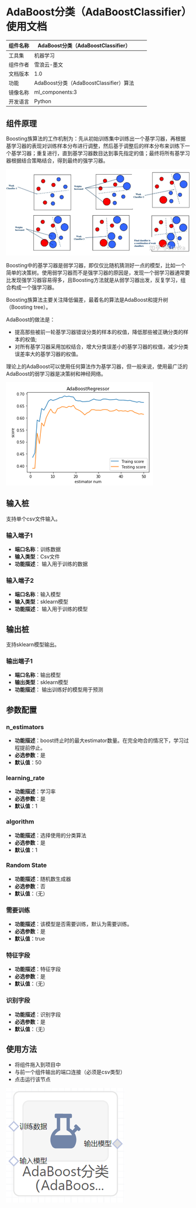 # AdaBoost分类（AdaBoostClassifier）使用文档
| 组件名称 |AdaBoost分类（AdaBoostClassifier）|  |  |
| --- | --- | --- | --- |
| 工具集 | 机器学习 |  |  |
| 组件作者 | 雪浪云-墨文 |  |  |
| 文档版本 | 1.0 |  |  |
| 功能 | AdaBoost分类（AdaBoostClassifier）算法|  |  |
| 镜像名称 | ml_components:3 |  |  |
| 开发语言 | Python |  |  |

## 组件原理
Boosting族算法的工作机制为：先从初始训练集中训练出一个基学习器，再根据基学习器的表现对训练样本分布进行调整，然后基于调整后的样本分布来训练下一个基学习器；重复进行，直到基学习器数目达到事先指定的值；最终将所有基学习器根据结合策略结合，得到最终的强学习器。

![](./img/Ada2.png)

Boosting中的基学习器是弱学习器，即仅仅比随机猜测好一点的模型，比如一个简单的决策树。使用弱学习器而不是强学习器的原因是，发现一个弱学习器通常要比发现强学习器容易得多，且Boosting方法就是从弱学习器出发，反复学习，组合构成一个强学习器。

Boosting族算法主要关注降低偏差，最着名的算法是AdaBoost和提升树（Boosting tree）。

AdaBoost的做法是：

- 提高那些被前一轮基学习器错误分类的样本的权值，降低那些被正确分类的样本的权值;
- 对所有基学习器采用加权结合，增大分类误差小的基学习器的权值，减少分类误差率大的基学习器的权值。

理论上的AdaBoost可以使用任何算法作为基学习器，但一般来说，使用最广泛的AdaBoost的弱学习器是决策树和神经网络。

![](./img/Ada1.png)
## 输入桩
支持单个csv文件输入。
### 输入端子1

- **端口名称**：训练数据
- **输入类型**：Csv文件
- **功能描述**： 输入用于训练的数据
### 输入端子2

- **端口名称**：输入模型
- **输入类型**：sklearn模型
- **功能描述**： 输入用于训练的模型
## 输出桩
支持sklearn模型输出。
### 输出端子1

- **端口名称**：输出模型
- **输出类型**：sklearn模型
- **功能描述**： 输出训练好的模型用于预测
## 参数配置
### n_estimators 

- **功能描述**：boost终止时的最大estimator数量。在完全吻合的情况下，学习过程提前停止。
- **必选参数**：是
- **默认值**：50
### learning_rate

- **功能描述**：学习率
- **必选参数**：是
- **默认值**：1
### algorithm

- **功能描述**：选择使用的分类算法
- **必选参数**：是
- **默认值**：1
### Random State

- **功能描述**：随机数生成器
- **必选参数**：否
- **默认值**：（无）
### 需要训练

- **功能描述**：该模型是否需要训练，默认为需要训练。
- **必选参数**：是
- **默认值**：true
### 特征字段

- **功能描述**：特征字段
- **必选参数**：是
- **默认值**：（无）
### 识别字段

- **功能描述**：识别字段
- **必选参数**：是
- **默认值**：（无）
## 使用方法
- 将组件拖入到项目中
- 与前一个组件输出的端口连接（必须是csv类型）
- 点击运行该节点


![](./img/Ada3.png)



